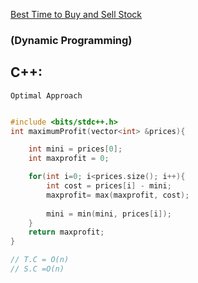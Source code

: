 
[Best Time to Buy and Sell Stock](https://www.codingninjas.com/codestudio/problems/best-time-to-buy-and-sell-stock_8230746?challengeSlug=striver-sde-challenge&leftPanelTab=1)

### (Dynamic Programming)
## C++:
```Optimal Approach```

```cpp

#include <bits/stdc++.h> 
int maximumProfit(vector<int> &prices){

    int mini = prices[0];
    int maxprofit = 0;

    for(int i=0; i<prices.size(); i++){
        int cost = prices[i] - mini;
        maxprofit= max(maxprofit, cost);
        
        mini = min(mini, prices[i]);
    }
    return maxprofit;
}

// T.C = O(n)
// S.C =O(n)
 
```
